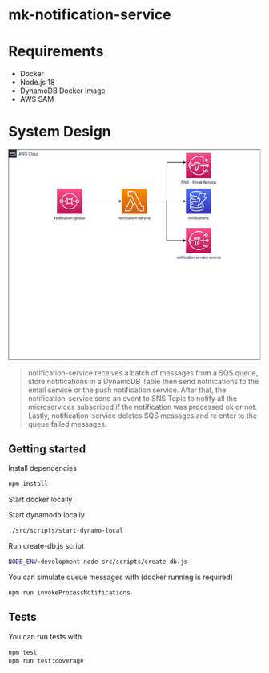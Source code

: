 # mk-notification-service

# Requirements
* Docker
* Node.js 18
* DynamoDB Docker Image
* AWS SAM

# System Design
![System Design](system-design.png "Notification Service System Design")

> notification-service receives a batch of messages from a SQS queue, store notifications in a DynamoDB Table then send notifications to the email service or the push notification service. After that, the notification-service send an event to SNS Topic to notify all the microservices subscribed if the notification was processed ok or not. Lastly, notification-service deletes SQS messages and re enter to the queue failed messages.

## Getting started

Install dependencies

```bash
npm install
```

Start docker locally

Start dynamodb locally
```bash
./src/scripts/start-dynamo-local
```

Run create-db.js script
```bash
NODE_ENV=development node src/scripts/create-db.js
```

You can simulate queue messages with (docker running is required)
```
npm run invokeProcessNotifications
```

## Tests

You can run tests with
```bash
npm test
npm run test:coverage
```
